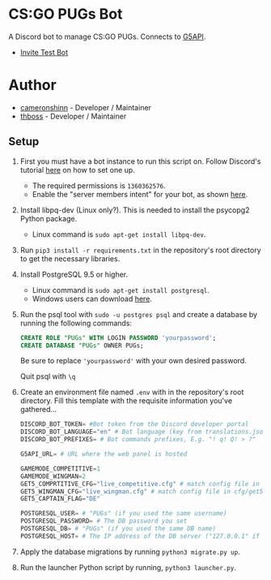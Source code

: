 # CS:GO PUGs Bot
A Discord bot to manage CS:GO PUGs. Connects to [G5API](https://github.com/PhlexPlexico/G5API).

* [Invite Test Bot](https://dsc.gg/pugs)


# Author
* [cameronshinn](https://github.com/cameronshinn) - Developer / Maintainer
* [thboss](https://github.com/thboss) - Developer / Maintainer


## Setup
1. First you must have a bot instance to run this script on. Follow Discord's tutorial [here](https://discord.onl/2019/03/21/how-to-set-up-a-bot-application/) on how to set one up.

   * The required permissions is `1360362576`.
   * Enable the "server members intent" for your bot, as shown [here](https://discordpy.readthedocs.io/en/latest/intents.html#privileged-intents).

2. Install libpq-dev (Linux only?). This is needed to install the psycopg2 Python package.

    * Linux command is `sudo apt-get install libpq-dev`.

3. Run `pip3 install -r requirements.txt` in the repository's root directory to get the necessary libraries.

4. Install PostgreSQL 9.5 or higher.

    * Linux command is `sudo apt-get install postgresql`.
    * Windows users can download [here](https://www.postgresql.org/download/windows).

5. Run the psql tool with `sudo -u postgres psql` and create a database by running the following commands:

    ```sql
    CREATE ROLE "PUGs" WITH LOGIN PASSWORD 'yourpassword';
    CREATE DATABASE "PUGs" OWNER PUGs;
    ```

    Be sure to replace `'yourpassword'` with your own desired password.

    Quit psql with `\q`

6. Create an environment file named `.env` with in the repository's root directory. Fill this template with the requisite information you've gathered...

    ```py
    DISCORD_BOT_TOKEN= #Bot token from the Discord developer portal
    DISCORD_BOT_LANGUAGE="en" # Bot language (key from translations.json), E.g. "en"
    DISCORD_BOT_PREFIXES= # Bot commands prefixes, E.g. "! q! Q! > ?"

    G5API_URL= # URL where the web panel is hosted

    GAMEMODE_COMPETITIVE=1
    GAMEMODE_WINGMAN=2
    GET5_COMPRTITIVE_CFG="live_competitive.cfg" # match config file in cfg/get5/ for competitive mode
    GET5_WINGMAN_CFG="live_wingman.cfg" # match config file in cfg/get5/ for wingman mode
    GET5_CAPTAIN_FLAG="DE"

    POSTGRESQL_USER= # "PUGs" (if you used the same username)
    POSTGRESQL_PASSWORD= # The DB password you set
    POSTGRESQL_DB= # "PUGs" (if you used the same DB name)
    POSTGRESQL_HOST= # The IP address of the DB server ("127.0.0.1" if running on the same system as the bot)
    ```

7. Apply the database migrations by running `python3 migrate.py up`.

8. Run the launcher Python script by running, `python3 launcher.py`.
